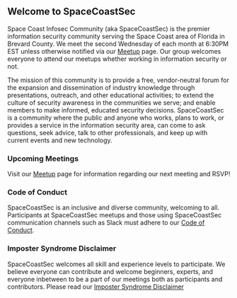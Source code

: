 ## Welcome to SpaceCoastSec

Space Coast Infosec Community (aka SpaceCoastSec) is the premier information security community serving the Space Coast area of Florida in Brevard County. We meet the second Wednesday of each month at 6:30PM EST unless otherwise notified via our [Meetup](https://www.meetup.com/spacecoastsec/) page.  Our group welcomes everyone to attend our meetups whether working in information security or not.

The mission of this community is to provide a free, vendor-neutral forum for the expansion and dissemination of industry knowledge through presentations, outreach, and other educational activities; to extend the culture of security awareness in the communities we serve; and enable members to make informed, educated security decisions. SpaceCoastSec is a community where the public and anyone who works, plans to work, or provides a service in the information security area, can come to ask questions, seek advice, talk to other professionals, and keep up with current events and new technology.

### Upcoming Meetings

Visit our [Meetup](https://www.meetup.com/spacecoastsec/) page for information regarding our next meeting and RSVP! 

### Code of Conduct

SpaceCoastSec is an inclusive and diverse community, welcoming to all. Participants at SpaceCoastSec meetups and those using SpaceCoastSec communication channels such as Slack must adhere to our [Code of Conduct](coc.html).

### Imposter Syndrome Disclaimer

SpaceCoastSec welcomes all skill and experience levels to participate. We believe everyone can contribute and welcome beginners, experts, and everyone inbetween to be a part of our meetings both as participants and contributors. Please read our [Imposter Syndrome Disclaimer](impostersyndrome.html)
